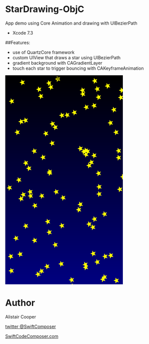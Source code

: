 # StarDrawing-ObjC
App demo using Core Animation and drawing with UIBezierPath

- Xcode 7.3

##Features:
+ use of QuartzCore framework
+ custom UIView that draws a star using UIBezierPath
+ gradient background with CAGradientLayer
+ touch each star to trigger bouncing with CAKeyframeAnimation

![Alt text](/StarDrawingSS.png?raw=true "")

# Author
Alistair Cooper

[twitter @SwiftComposer](https://www.twitter.com/swiftcomposer.com)

[SwiftCodeComposer.com](https://www.swiftcodecomposer.com)

